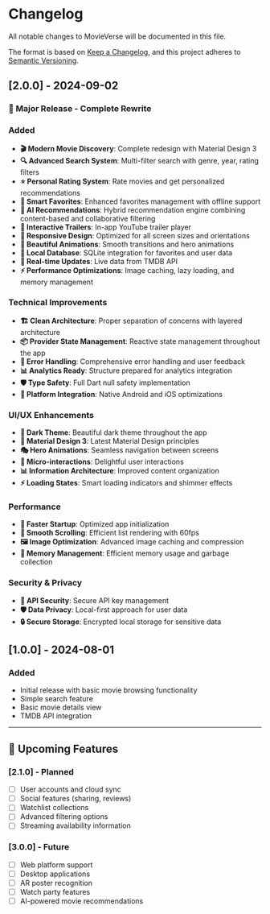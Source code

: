 # Changelog

All notable changes to MovieVerse will be documented in this file.

The format is based on [Keep a Changelog](https://keepachangelog.com/en/1.0.0/),
and this project adheres to [Semantic Versioning](https://semver.org/spec/v2.0.0.html).

## [2.0.0] - 2024-09-02

### 🎉 Major Release - Complete Rewrite

### Added
- **🎬 Modern Movie Discovery**: Complete redesign with Material Design 3
- **🔍 Advanced Search System**: Multi-filter search with genre, year, rating filters
- **⭐ Personal Rating System**: Rate movies and get personalized recommendations
- **💖 Smart Favorites**: Enhanced favorites management with offline support
- **🤖 AI Recommendations**: Hybrid recommendation engine combining content-based and collaborative filtering
- **🎪 Interactive Trailers**: In-app YouTube trailer player
- **📱 Responsive Design**: Optimized for all screen sizes and orientations
- **🎨 Beautiful Animations**: Smooth transitions and hero animations
- **💾 Local Database**: SQLite integration for favorites and user data
- **🔄 Real-time Updates**: Live data from TMDB API
- **⚡ Performance Optimizations**: Image caching, lazy loading, and memory management

### Technical Improvements
- **🏗️ Clean Architecture**: Proper separation of concerns with layered architecture
- **📦 Provider State Management**: Reactive state management throughout the app
- **🔧 Error Handling**: Comprehensive error handling and user feedback
- **📊 Analytics Ready**: Structure prepared for analytics integration
- **🛡️ Type Safety**: Full Dart null safety implementation
- **📱 Platform Integration**: Native Android and iOS optimizations

### UI/UX Enhancements
- **🌙 Dark Theme**: Beautiful dark theme throughout the app
- **📱 Material Design 3**: Latest Material Design principles
- **🎭 Hero Animations**: Seamless navigation between screens
- **🌟 Micro-interactions**: Delightful user interactions
- **📊 Information Architecture**: Improved content organization
- **⚡ Loading States**: Smart loading indicators and shimmer effects

### Performance
- **🚀 Faster Startup**: Optimized app initialization
- **💨 Smooth Scrolling**: Efficient list rendering with 60fps
- **🖼️ Image Optimization**: Advanced image caching and compression
- **📱 Memory Management**: Efficient memory usage and garbage collection

### Security & Privacy
- **🔐 API Security**: Secure API key management
- **🛡️ Data Privacy**: Local-first approach for user data
- **🔒 Secure Storage**: Encrypted local storage for sensitive data

## [1.0.0] - 2024-08-01

### Added
- Initial release with basic movie browsing functionality
- Simple search feature
- Basic movie details view
- TMDB API integration

---

## 🚀 Upcoming Features

### [2.1.0] - Planned
- [ ] User accounts and cloud sync
- [ ] Social features (sharing, reviews)
- [ ] Watchlist collections
- [ ] Advanced filtering options
- [ ] Streaming availability information

### [3.0.0] - Future
- [ ] Web platform support
- [ ] Desktop applications
- [ ] AR poster recognition
- [ ] Watch party features
- [ ] AI-powered movie recommendations
